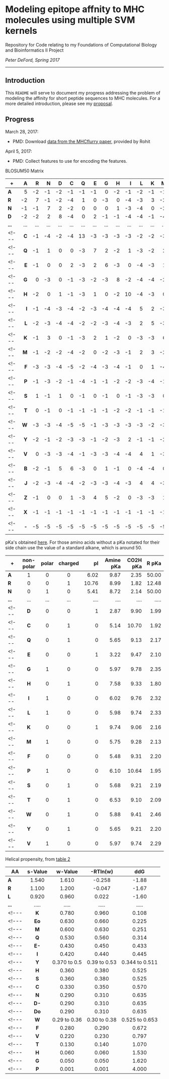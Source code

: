# Modeling epitope affnity to MHC molecules using multiple SVM kernels

Repository for Code relating to my Foundations of Computational Biology and Bioinformatics II Project

_Peter DeFord, Spring 2017_

------------------------------------------------------------------------------------------------

## Introduction

This `README` will serve to document my progress addressing the problem of modeling the affinity for short peptide sequences to MHC molecules. For a more detailed introduction, please see my [proposal](DeFord_proposal.pdf).

## Progress

March 28, 2017:

* PMD: Download [data from the MHCflurry paper](https://www.dropbox.com/sh/t59rdyvna6tktd2/AAAGUFvx56jBhOngsXhrEnzaa?dl=0), provided by Rohit

April 5, 2017:

* PMD: Collect features to use for encoding the features.

BLOSUM50 Matrix

|**+**|   A|   R|   N|   D|   C|   Q|   E|   G|   H|   I|   L|   K|   M|   F|   P|   S|   T|   W|   Y|   V|   B|   J|   Z|   X|   -|
|-----|---:|---:|---:|---:|---:|---:|---:|---:|---:|---:|---:|---:|---:|---:|---:|---:|---:|---:|---:|---:|---:|---:|---:|---:|---:|
|**A**|   5|  -2|  -1|  -2|  -1|  -1|  -1|   0|  -2|  -1|  -2|  -1|  -1|  -3|  -1|   1|   0|  -3|  -2|   0|  -2|  -2|  -1|  -1|  -5|
|**R**|  -2|   7|  -1|  -2|  -4|   1|   0|  -3|   0|  -4|  -3|   3|  -2|  -3|  -3|  -1|  -1|  -3|  -1|  -3|  -1|  -3|   0|  -1|  -5|
|**N**|  -1|  -1|   7|   2|  -2|   0|   0|   0|   1|  -3|  -4|   0|  -2|  -4|  -2|   1|   0|  -4|  -2|  -3|   5|  -4|   0|  -1|  -5|
|**D**|  -2|  -2|   2|   8|  -4|   0|   2|  -1|  -1|  -4|  -4|  -1|  -4|  -5|  -1|   0|  -1|  -5|  -3|  -4|   6|  -4|   1|  -1|  -5|
|**...**| ...| ...| ...| ...| ...| ...| ...| ...| ...| ...| ...| ...| ...| ...| ...| ...| ...| ...| ...| ...| ...| ...| ...| ...| ...|
<!---|**C**|  -1|  -4|  -2|  -4|  13|  -3|  -3|  -3|  -3|  -2|  -2|  -3|  -2|  -2|  -4|  -1|  -1|  -5|  -3|  -1|  -3|  -2|  -3|  -1|  -5|--->
<!---|**Q**|  -1|   1|   0|   0|  -3|   7|   2|  -2|   1|  -3|  -2|   2|   0|  -4|  -1|   0|  -1|  -1|  -1|  -3|   0|  -3|   4|  -1|  -5|--->
<!---|**E**|  -1|   0|   0|   2|  -3|   2|   6|  -3|   0|  -4|  -3|   1|  -2|  -3|  -1|  -1|  -1|  -3|  -2|  -3|   1|  -3|   5|  -1|  -5|--->
<!---|**G**|   0|  -3|   0|  -1|  -3|  -2|  -3|   8|  -2|  -4|  -4|  -2|  -3|  -4|  -2|   0|  -2|  -3|  -3|  -4|  -1|  -4|  -2|  -1|  -5|--->
<!---|**H**|  -2|   0|   1|  -1|  -3|   1|   0|  -2|  10|  -4|  -3|   0|  -1|  -1|  -2|  -1|  -2|  -3|   2|  -4|   0|  -3|   0|  -1|  -5|--->
<!---|**I**|  -1|  -4|  -3|  -4|  -2|  -3|  -4|  -4|  -4|   5|   2|  -3|   2|   0|  -3|  -3|  -1|  -3|  -1|   4|  -4|   4|  -3|  -1|  -5|--->
<!---|**L**|  -2|  -3|  -4|  -4|  -2|  -2|  -3|  -4|  -3|   2|   5|  -3|   3|   1|  -4|  -3|  -1|  -2|  -1|   1|  -4|   4|  -3|  -1|  -5|--->
<!---|**K**|  -1|   3|   0|  -1|  -3|   2|   1|  -2|   0|  -3|  -3|   6|  -2|  -4|  -1|   0|  -1|  -3|  -2|  -3|   0|  -3|   1|  -1|  -5|--->
<!---|**M**|  -1|  -2|  -2|  -4|  -2|   0|  -2|  -3|  -1|   2|   3|  -2|   7|   0|  -3|  -2|  -1|  -1|   0|   1|  -3|   2|  -1|  -1|  -5|--->
<!---|**F**|  -3|  -3|  -4|  -5|  -2|  -4|  -3|  -4|  -1|   0|   1|  -4|   0|   8|  -4|  -3|  -2|   1|   4|  -1|  -4|   1|  -4|  -1|  -5|--->
<!---|**P**|  -1|  -3|  -2|  -1|  -4|  -1|  -1|  -2|  -2|  -3|  -4|  -1|  -3|  -4|  10|  -1|  -1|  -4|  -3|  -3|  -2|  -3|  -1|  -1|  -5|--->
<!---|**S**|   1|  -1|   1|   0|  -1|   0|  -1|   0|  -1|  -3|  -3|   0|  -2|  -3|  -1|   5|   2|  -4|  -2|  -2|   0|  -3|   0|  -1|  -5|--->
<!---|**T**|   0|  -1|   0|  -1|  -1|  -1|  -1|  -2|  -2|  -1|  -1|  -1|  -1|  -2|  -1|   2|   5|  -3|  -2|   0|   0|  -1|  -1|  -1|  -5|--->
<!---|**W**|  -3|  -3|  -4|  -5|  -5|  -1|  -3|  -3|  -3|  -3|  -2|  -3|  -1|   1|  -4|  -4|  -3|  15|   2|  -3|  -5|  -2|  -2|  -1|  -5|--->
<!---|**Y**|  -2|  -1|  -2|  -3|  -3|  -1|  -2|  -3|   2|  -1|  -1|  -2|   0|   4|  -3|  -2|  -2|   2|   8|  -1|  -3|  -1|  -2|  -1|  -5|--->
<!---|**V**|   0|  -3|  -3|  -4|  -1|  -3|  -3|  -4|  -4|   4|   1|  -3|   1|  -1|  -3|  -2|   0|  -3|  -1|   5|  -3|   2|  -3|  -1|  -5|--->
<!---|**B**|  -2|  -1|   5|   6|  -3|   0|   1|  -1|   0|  -4|  -4|   0|  -3|  -4|  -2|   0|   0|  -5|  -3|  -3|   6|  -4|   1|  -1|  -5|--->
<!---|**J**|  -2|  -3|  -4|  -4|  -2|  -3|  -3|  -4|  -3|   4|   4|  -3|   2|   1|  -3|  -3|  -1|  -2|  -1|   2|  -4|   4|  -3|  -1|  -5|--->
<!---|**Z**|  -1|   0|   0|   1|  -3|   4|   5|  -2|   0|  -3|  -3|   1|  -1|  -4|  -1|   0|  -1|  -2|  -2|  -3|   1|  -3|   5|  -1|  -5|--->
<!---|**X**|  -1|  -1|  -1|  -1|  -1|  -1|  -1|  -1|  -1|  -1|  -1|  -1|  -1|  -1|  -1|  -1|  -1|  -1|  -1|  -1|  -1|  -1|  -1|  -1|  -5|--->
<!---|**-**|  -5|  -5|  -5|  -5|  -5|  -5|  -5|  -5|  -5|  -5|  -5|  -5|  -5|  -5|  -5|  -5|  -5|  -5|  -5|  -5|  -5|  -5|  -5|  -5|   1|--->

pKa's obtained [here](http://academics.keene.edu/rblatchly/Chem220/hand/npaa/aawpka.htm).
For those amino acids without a pKa notated for their side chain
use the value of a standard alkane, which is around 50.

|**+**| non-polar | polar | charged |  pI   |Amine pKa|CO2H pKa| R pKa |
|-----|:---------:|:-----:|:-------:|------:|--------:|-------:|------:|
|**A**|    1      |   0   |    0    |  6.02 |  9.87   |  2.35  | 50.00 |
|**R**|    0      |   0   |    1    | 10.76 |  8.99   |  1.82  | 12.48 |
|**N**|    0      |   1   |    0    |  5.41 |  8.72   |  2.14  | 50.00 |
|**...**|   ...     |  ...  |   ...   |  .... |  ....   |  ....  | ..... |
<!---|**D**|    0      |   0   |    1    |  2.87 |  9.90   |  1.99  |  3.90 |--->
<!---|**C**|    0      |   1   |    0    |  5.14 | 10.70   |  1.92  |  8.37 |--->
<!---|**Q**|    0      |   1   |    0    |  5.65 |  9.13   |  2.17  | 50.00 |--->
<!---|**E**|    0      |   0   |    1    |  3.22 |  9.47   |  2.10  |  4.07 |--->
<!---|**G**|    1      |   0   |    0    |  5.97 |  9.78   |  2.35  | 50.00 |--->
<!---|**H**|    0      |   1   |    0    |  7.58 |  9.33   |  1.80  |  6.04 |--->
<!---|**I**|    1      |   0   |    0    |  6.02 |  9.76   |  2.32  | 50.00 |--->
<!---|**L**|    1      |   0   |    0    |  5.98 |  9.74   |  2.33  | 50.00 |--->
<!---|**K**|    0      |   0   |    1    |  9.74 |  9.06   |  2.16  | 10.48 |--->
<!---|**M**|    1      |   0   |    0    |  5.75 |  9.28   |  2.13  | 50.00 |--->
<!---|**F**|    0      |   0   |    0    |  5.48 |  9.31   |  2.20  | 50.00 |--->
<!---|**P**|    1      |   0   |    0    |  6.10 | 10.64   |  1.95  | 50.00 |--->
<!---|**S**|    0      |   1   |    0    |  5.68 |  9.21   |  2.19  | 50.00 |--->
<!---|**T**|    0      |   1   |    0    |  6.53 |  9.10   |  2.09  | 50.00 |--->
<!---|**W**|    0      |   1   |    0    |  5.88 |  9.41   |  2.46  | 50.00 |--->
<!---|**Y**|    0      |   1   |    0    |  5.65 |  9.21   |  2.20  | 10.46 |--->
<!---|**V**|    1      |   0   |    0    |  5.97 |  9.74   |  2.29  | 50.00 |--->

Helical propensity, from [table 2](https://www.ncbi.nlm.nih.gov/pmc/articles/PMC2142718/pdf/8061613.pdf)

| AA     | s-Value      | w-Value      | -RTln(w)        | ddG            |
|--------|:------------:|:------------:|:---------------:|:--------------:|
| **A**  | 1.540        | 1.610        | -0.258          | -1.88          |
| **R**  | 1.100        | 1.200        | -0.047          | -1.67          |
| **L**  | 0.920        | 0.960        |  0.022          | -1.60          |
| **...**| .....        | .....        |  .....          | .....          |
<!---| **K**  | 0.780        | 0.960        |  0.108          | -1.52          |--->
<!---| **Eo** | 0.630        | 0.660        |  0.225          | -1.40          |--->
<!---| **M**  | 0.600        | 0.630        |  0.251          | -1.37          |--->
<!---| **Q**  | 0.530        | 0.560        |  0.314          | -1.31          |--->
<!---| **E-** | 0.430        | 0.450        |  0.433          | -1.20          |--->
<!---| **I**  | 0.420        | 0.440        |  0.445          | -1.18          |--->
<!---| **Y**  | 0.370 to 0.5 | 0.39 to 0.53 |  0.344 to 0.511 | -1.28 to -1.11 |--->
<!---| **H**  | 0.360        | 0.380        |  0.525          | -1.10          |--->
<!---| **S**  | 0.360        | 0.380        |  0.525          | -1.10          |--->
<!---| **C**  | 0.330        | 0.350        |  0.570          | -1.06          |--->
<!---| **N**  | 0.290        | 0.310        |  0.635          | -1.00          |--->
<!---| **D-** | 0.290        | 0.310        |  0.635          | -1.00          |--->
<!---| **Do** | 0.290        | 0.310        |  0.635          | -1.00          |--->
<!---| **W**  | 0.29 to 0.36 | 0.30 to 0.38 |  0.525 to 0.653 | -1.10 to -0.97 |--->
<!---| **F**  | 0.280        | 0.290        |  0.672          | -0.95          |--->
<!---| **V**  | 0.220        | 0.230        |  0.797          | -0.83          |--->
<!---| **T**  | 0.130        | 0.140        |  1.070          | -0.56          |--->
<!---| **H**  | 0.060        | 0.060        |  1.530          | -0.10          |--->
<!---| **G**  | 0.050        | 0.050        |  1.620          |  0.00          |--->
<!---| **P**  | 0.001        | 0.001        |  4.000          |  5.00          |--->
